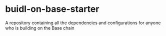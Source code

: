 # buidl-on-base-starter
A repository containing all the dependencies and configurations for anyone who is building on the Base chain

